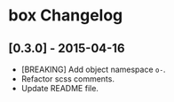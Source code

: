 # box Changelog

## [0.3.0] - 2015-04-16

* [BREAKING] Add object namespace `o-`.
* Refactor scss comments.
* Update README file.
